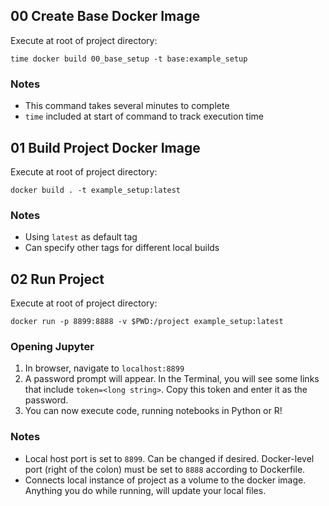 ## 00 Create Base Docker Image
Execute at root of project directory:
```
time docker build 00_base_setup -t base:example_setup
```
### Notes
- This command takes several minutes to complete
- `time` included at start of command to track execution time

## 01 Build Project Docker Image
Execute at root of project directory:
```
docker build . -t example_setup:latest
```

### Notes
- Using `latest` as default tag
- Can specify other tags for different local builds

## 02 Run Project
Execute at root of project directory:
```
docker run -p 8899:8888 -v $PWD:/project example_setup:latest
```
### Opening Jupyter
1. In browser, navigate to `localhost:8899`
2. A password prompt will appear. In the Terminal, you will see some links that include `token=<long string>`. Copy this token and enter it as the password.
3. You can now execute code, running notebooks in Python or R!

### Notes
- Local host port is set to `8899`. Can be changed if desired. Docker-level port (right of the colon) must be set to `8888` according to Dockerfile.
- Connects local instance of project as a volume to the docker image. Anything you do while running, will update your local files.

